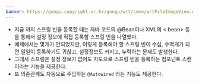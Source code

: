 ```yaml
---
banner: https://gongu.copyright.or.kr/gongu/wrt/cmmn/wrtFileImageView.do?wrtSn=11288959&filePath=L2Rpc2sxL25ld2RhdGEvMjAxNS8wMi9DTFM2OS9OVVJJXzAwMV8wNDQ1X251cmltZWRpYV8yMDE1MTIwMw==&thumbAt=Y&thumbSe=b_tbumb&wrtTy=10006
---
```

- 지금 까지 스프링 빈을 등록할 때는 자바 코드의 @Bean이나 XML의 < bean> 등을 통해서 설정 정보에 직접 등록할 스프링 빈을 나열했다. 
- 예제에서는 몇개가 안되었지만, 이렇게 등록해야 할 스프링 빈이  수십, 수백개가 되면 일일이 등록하기도 귀찮고, 설정정보도 커지고, 누락하는 문제도 발생한다. 
- 그래서 스프링은 설정 정보가 없어도 자도으로 스프링 빈을 등록하는 컴포넌트 스캔이라는 기능을 제공한다. 
- 또 의존관계도 자동으로 주입하는 `@Autowired` 라는 기능도 제공한다. 
  
  
  
  